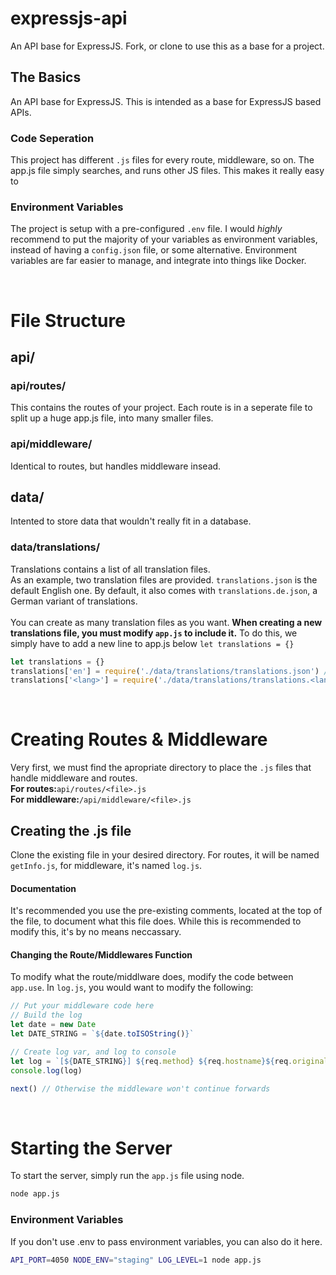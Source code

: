 # expressjs-api
An API base for ExpressJS. Fork, or clone to use this as a base for a project.

## The Basics
An API base for ExpressJS. This is intended as a base for ExpressJS based APIs.
### Code Seperation
This project has different `.js` files for every route, middleware, so on. The app.js file simply searches, and runs other JS files. This makes it really easy to 
### Environment Variables
The project is setup with a pre-configured `.env` file. I would *highly* recommend to put the majority of your variables as environment variables, instead of having a `config.json` file, or some alternative. Environment variables are far easier to manage, and integrate into things like Docker.

<br>

# File Structure
## api/
### api/routes/
This contains the routes of your project. Each route is in a seperate file to split up a huge app.js file, into many smaller files.
### api/middleware/
Identical to routes, but handles middleware insead.

## data/
Intented to store data that wouldn't really fit in a database.
### data/translations/
Translations contains a list of all translation files.  
As an example, two translation files are provided. `translations.json` is the default English one. By default, it also comes with `translations.de.json`, a German variant of translations.  
<br>
You can create as many translation files as you want. **When creating a new translations file, you must modify `app.js` to include it.**
To do this, we simply have to add a new line to app.js below `let translations = {}`
```js
let translations = {}
translations['en'] = require('./data/translations/translations.json') // English
translations['<lang>'] = require('./data/translations/translations.<lang>.json') // Replace <lang> with the two character language name
```

<br>

# Creating Routes & Middleware
Very first, we must find the apropriate directory to place the `.js` files that handle middleware and routes.  
**For routes:**`api/routes/<file>.js`  
**For middleware:**`/api/middleware/<file>.js`  

## Creating the .js file
Clone the existing file in your desired directory. For routes, it will be named `getInfo.js`, for middleware, it's named `log.js`.
#### Documentation
It's recommended you use the pre-existing comments, located at the top of the file, to document what this file does. While this is recommended to modify this, it's by no means neccassary. 
#### Changing the Route/Middlewares Function
To modify what the route/middlware does, modify the code between `app.use`.
In `log.js`, you would want to modify the following:
```js
// Put your middleware code here
// Build the log
let date = new Date
let DATE_STRING = `${date.toISOString()}`

// Create log var, and log to console
let log = `[${DATE_STRING}] ${req.method} ${req.hostname}${req.originalUrl} | ${req.header('user-agent')}`.grey
console.log(log)

next() // Otherwise the middleware won't continue forwards
```

<br>

# Starting the Server
To start the server, simply run the `app.js` file using node.
```bash
node app.js
```
### Environment Variables
If you don't use .env to pass environment variables, you can also do it here.
```bash
API_PORT=4050 NODE_ENV="staging" LOG_LEVEL=1 node app.js
```